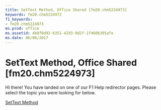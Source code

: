 ```yaml
---
title: SetText Method, Office Shared [fm20.chm5224973]
keywords: fm20.chm5224973
f1_keywords:
- fm20.chm5224973
ms.prod: office
ms.assetid: 4b8f8d92-6351-4293-9d2f-1f460b395afe
ms.date: 06/08/2017
---
```



# SetText Method, Office Shared [fm20.chm5224973]

Hi there! You have landed on one of our F1 Help redirector pages. Please select the topic you were looking for below.

[SetText Method](http://msdn.microsoft.com/library/e7a246fb-eb50-7c35-1b9f-3e927589aa37%28Office.15%29.aspx)

